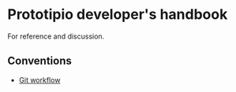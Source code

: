 # Prototipio developer's handbook

For reference and discussion.

## Conventions

* [Git workflow](/git_workflow.md)
